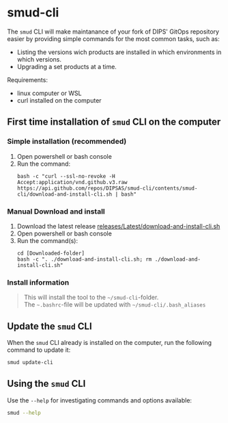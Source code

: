 # smud-cli

The `smud` CLI will make maintanance of your fork of DIPS' GitOps repository easier by providing simple commands for the most common tasks, such as:
- Listing the versions wich products are installed in which environments in which versions.
- Upgrading a set products at a time.

Requirements:
* linux computer or WSL
* curl installed on the computer 

## First time installation of `smud` CLI on the computer 


### Simple installation (recommended)
1. Open powershell or bash console
2. Run the command:
   ```shell
   bash -c "curl --ssl-no-revoke -H Accept:application/vnd.github.v3.raw https://api.github.com/repos/DIPSAS/smud-cli/contents/smud-cli/download-and-install-cli.sh | bash"
   ``` 


### Manual Download and install
1. Download the latest release [releases/Latest/download-and-install-cli.sh](https://github.com/DIPSAS/smud-cli/releases/download/Latest/download-and-install-cli.sh)
2. Open powershell or bash console
3. Run the command(s):
   ```shell
   cd [Downloaded-folder]
   bash -c ". ./download-and-install-cli.sh; rm ./download-and-install-cli.sh"
   ``` 

### Install information
> This will install the tool to the `~/smud-cli`-folder.  
> The `~.bashrc`-file will be updated with `~/smud-cli/.bash_aliases`

## Update the `smud` CLI 
When the `smud` CLI already is installed on the computer, run the following command to update it:
```sh
smud update-cli
```

## Using the `smud` CLI

Use the `--help` for investigating commands and options available:
```sh
smud --help
```

